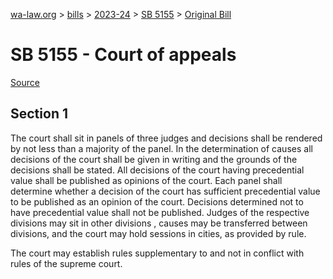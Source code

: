 [wa-law.org](/) > [bills](/bills/) > [2023-24](/bills/2023-24) > [SB 5155](/bills/2023-24/sb/5155/) > [Original Bill](/bills/2023-24/sb/5155/1/)

# SB 5155 - Court of appeals

[Source](http://lawfilesext.leg.wa.gov/biennium/2023-24/Pdf/Bills/Senate%20Bills/5155.pdf)

## Section 1
The court shall sit in panels of three judges and decisions shall be rendered by not less than a majority of the panel. In the determination of causes all decisions of the court shall be given in writing and the grounds of the decisions shall be stated. All decisions of the court having precedential value shall be published as opinions of the court. Each panel shall determine whether a decision of the court has sufficient precedential value to be published as an opinion of the court. Decisions determined not to have precedential value shall not be published.  Judges of the respective divisions may sit in other divisions , causes may be transferred between divisions, and the court may hold sessions in cities, as provided by rule.

The court may establish rules supplementary to and not in conflict with rules of the supreme court.
